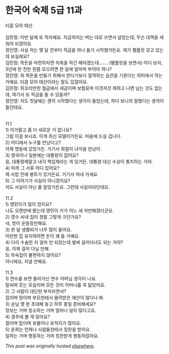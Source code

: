 # 한국어 숙제 5급 11과

<div>
<div>티끌 모아 태산</div>
<div><br></div>
<div>김민정: 이번 달에 또 적자예요. 지금까지는 버는 대로 쓰면서 살았는데, 무슨 대책을 세워야 되겠어요.</div>
<div>정인영: 사실 저는 몇 달 전부터 적금을 하나 들기 시작했거든요. 제가 팸플릿 갖고 있는데 보실래요?</div>
<div>김민정: 목돈을 마련하자면 저축을 하긴 해야겠는데....... (팸플릿을 보면서) 어디 보자, 3년에 한 천만 원쯤 모으려면 한 달에 얼마씩 부어야 하나?</div>
<div>정인영: 꼭 목돈을 만들기 위해서 한다기보다 절약하는 습관을 기른다는 의미에서 하는 거예요. 티끌 모아 태산이라는 말도 있잖아요.</div>
<div>김민정: 쥐꼬리만한 월급에서 세금이며 보험료며 이것저것 제하고 나면 남는 것도 없는데, 여기서 또 적금을 들 수 있을까?</div>
<div>정인영: 저도 첫달에는 괜히 시작했다는 생각이 들었는데, 하다 보니까 잘했다는 생각이 들던데요.</div>
<div><br></div>
<div><br></div>
<div>11.1</div>
<div>1) 이거말고 좀 더 새로운 거 없나요?</div>
<div>그럼 이걸 보시죠. 이게 최신 모델이거든요. 마음에 드실 겁니다.</div>
<div>2) 어디에서 누구를 만났다고?</div>
<div>어제 명동에 갔었거든. 거기서 희철이 녀석을 만났어.</div>
<div>3) 영국이나 일본에는 대통령이 없어요?</div>
<div>응, 대통령제말고 내각 책임제라는 게 있거든. 대통령 대신 수상이 통치하는 거야.</div>
<div>4) 아까 그 서류 어디 있어요?</div>
<div>제 서랍 안에 봉투가 있거든요. 거기서 꺼내 가세요.</div>
<div>5) 그 이야기가 사실이 아니겠지요?</div>
<div>저도 사실이 아닌 줄 알았거든요. 그런데 사실이라던데요.</div>
<div><br></div>
<div>11.2</div>
<div>1) 영민이가 많이 컸지요?</div>
<div>나도 오랜만에 봤는데 영민이 키가 어느 새 저만해졌더군요.</div>
<div>2) 영수 씨네 집이 정말 그렇게 크던가요?</div>
<div>네, 방이 운동장만해요.</div>
<div>3) 한 달 생활비가 너무 많이 들어요.</div>
<div>이만한 집 유지하려면 돈이 꽤 들 거예요.</div>
<div>4) 다리 수술한 지 얼마 안 되었는데 벌써 걸어다녀도 되는 거야?</div>
<div>응, 이제 걸어 다닐 만해.</div>
<div>5) 하숙집이 불편하지 않아요?</div>
<div>아니에요, 지낼 만해요.</div>
<div><br></div>
<div>11.3</div>
<div>1) 연수를 보면 돌아가신 연수 어머님 생각이 나요.</div>
<div>말씨며 웃는 모습이며 모든 것이 어머니를 꼭 닮았어요.</div>
<div>2) 그 사람이 대단한 부자라면서?</div>
<div>집이며 땅이며 부모한테서 물려받은 재산이 많다나 봐.</div>
<div>3) 손님 몇 분 초대해 놓고 하루 종일 준비해세요?</div>
<div>장보는 거며 청소하는 거며 얼마나 일이 많다고요.</div>
<div>4) 경주에 볼 게 많아요?</div>
<div>절이며 탑이며 유물이나 유적지가 많아요.</div>
<div>5) 윤희는 언제나 사람들한테서 칭찬을 받아요.</div>
<div>일하는 거며 행동하는 거며 칭찬받게 행동하잖아요.</div>
</div>


*This post was originally hosted [elsewhere](http://planspace.blogspot.com/2009/10/5-11.html).*
